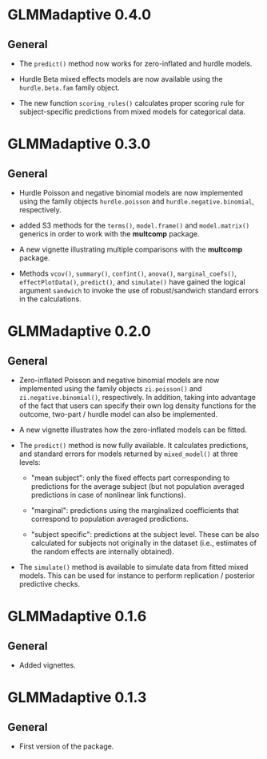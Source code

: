# GLMMadaptive 0.4.0

## General
* The `predict()` method now works for zero-inflated and hurdle models.

* Hurdle Beta mixed effects models are now available using the `hurdle.beta.fam` family
object.

* The new function `scoring_rules()` calculates proper scoring rule for subject-specific
predictions from mixed models for categorical data.

# GLMMadaptive 0.3.0

## General
* Hurdle Poisson and negative binomial models are now implemented using the family objects `hurdle.poisson` and `hurdle.negative.binomial`, respectively.

* added S3 methods for the `terms()`, `model.frame()` and `model.matrix()` generics in order to
work with the **multcomp** package.

* A new vignette illustrating multiple comparisons with the **multcomp** package.

* Methods `vcov()`, `summary()`, `confint()`, `anova()`, `marginal_coefs()`, `effectPlotData()`, `predict()`, and `simulate()` have gained the logical argument `sandwich` to invoke the use of robust/sandwich standard errors in the calculations.

# GLMMadaptive 0.2.0

## General
* Zero-inflated Poisson and negative binomial models are now implemented using the family objects `zi.poisson()` and `zi.negative.binomial()`, respectively. In addition, taking into advantage of the fact that users can specify their own log density functions for the outcome, two-part / hurdle model can also be implemented. 

* A new vignette illustrates how the zero-inflated models can be fitted.

* The `predict()` method is now fully available. It calculates predictions, and standard errors for models returned by `mixed_model()` at three levels:
     + "mean subject": only the fixed effects part corresponding to predictions for the average subject (but not population averaged predictions in case of nonlinear link functions).
     
     + "marginal": predictions using the marginalized coefficients that correspond to population averaged predictions.
     
     + "subject specific": predictions at the subject level. These can be also calculated for subjects not originally in the dataset (i.e., estimates of the random effects are internally obtained).

* The `simulate()` method is available to simulate data from fitted mixed models. This can be used for instance to perform replication / posterior predictive checks.

# GLMMadaptive 0.1.6

## General
* Added vignettes.

# GLMMadaptive 0.1.3

## General
* First version of the package.

